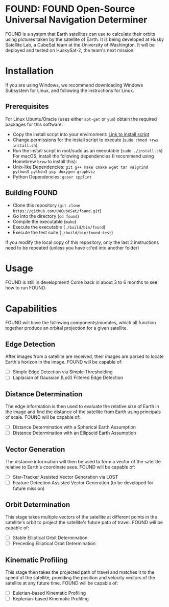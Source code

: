 # FOUND: FOUND Open-Source Universal Navigation Determiner

FOUND is a system that Earth satellites can use to calculate their orbits using pictures taken by the satellite of Earth. It is being developed at Husky Satellite Lab, a CubeSat team at the University of Washington. It will be deployed and tested on HuskySat-2, the team's next mission.

# Installation

If you are using Windows, we recommend downloading Windows Subsystem for Linux, and following the instructions for Linux.

## Prerequisites
For Linux Ubuntu/Oracle (uses either `apt-get` or `yum`) obtain the required packages for this software:
- Copy the install script into your environment: [Link to install script](https://github.com/UWCubeSat/found/blob/main/install.sh)
- Change permissions for the install script to execute (`sudo chmod +rwx install.sh`)
- Run the install script in root/sudo as an executable (`sudo ./install.sh`)
For macOS, install the following dependencies (I recommend using Homebrew `brew` to install this):
- Unix-like Dependencies: `git g++ make cmake wget tar valgrind python3 python3-pip doxygen graphviz`
- Python Dependencies: `gcovr cpplint`

## Building FOUND
- Clone this repository (`git clone https://github.com/UWCubeSat/found.git`)
- Go into the directory (`cd found`)
- Compile the executable (`make`)
- Execute the executable (`./build/bin/found`)
- Execute the test suite (`./build/bin/found-test`)

If you modify the local copy of this repository, only the last 2 instructions need to be repeated (unless you have `cd`'ed into another folder)


# Usage
FOUND is still in development! Come back in about 3 to 6 months to see how to run FOUND.

# Capabilities
FOUND will have the following components/modules, which all function together produce an orbital projection for a given satellite.

## Edge Detection
After images from a satellite are received, their images are parsed to locate Earth's horizon in the image. FOUND will be capable of:
- [ ] Simple Edge Detection via Simple Thresholding
- [ ] Laplacian of Gaussian (LoG) Filtered Edge Detection

## Distance Determination
The edge information is then used to evaluate the relative size of Earth in the image and find the distance of the satellite from Earth using principals of scale. FOUND will be capable of:
- [ ] Distance Determination with a Spherical Earth Assumption
- [ ] Distance Determination with an Ellipsoid Earth Assumption

## Vector Generation
The distance information will then be used to form a vector of the satellite relative to Earth's coordinate axes. FOUND will be capable of:
- [ ] Star-Tracker Assisted Vector Generation via LOST
- [ ] Feature Detection Assisted Vector Generation (to be developed for future mission)

## Orbit Determination
This stage takes multiple vectors of the satellite at different points in the satellite's orbit to project the satellite's future path of travel. FOUND will be capable of:
- [ ] Stable Elliptical Orbit Determination
- [ ] Preceding Elliptical Orbit Determination

## Kinematic Profiling
This stage then takes the projected path of travel and matches it to the speed of the satellite, providing the position and velocity vectors of the satellite at any future time. FOUND will be capable of:
- [ ] Eulerian-based Kinematic Profiling
- [ ] Keplerian-based Kinematic Profiling